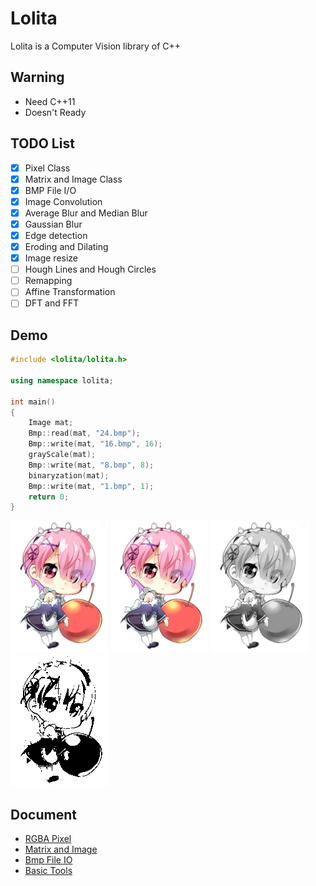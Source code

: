 # Lolita
Lolita is a Computer Vision library of C++

## Warning
* Need C++11
* Doesn't Ready

## TODO List
 - [x] Pixel Class
 - [x] Matrix and Image Class
 - [x] BMP File I/O
 - [x] Image Convolution
 - [x] Average Blur and Median Blur
 - [x] Gaussian Blur
 - [x] Edge detection
 - [x] Eroding and Dilating
 - [x] Image resize
 - [ ] Hough Lines and Hough Circles
 - [ ] Remapping
 - [ ] Affine Transformation
 - [ ] DFT and FFT

## Demo
```C++
#include <lolita/lolita.h>

using namespace lolita;

int main()
{
	Image mat;
	Bmp::read(mat, "24.bmp");
	Bmp::write(mat, "16.bmp", 16);
	grayScale(mat);
	Bmp::write(mat, "8.bmp", 8);
	binaryzation(mat);
	Bmp::write(mat, "1.bmp", 1);
	return 0;
}
```

![24](doc/res/24.bmp)
![16](doc/res/16.bmp)
![8](doc/res/8.bmp)
![1](doc/res/1.bmp)


## Document
* [RGBA Pixel](doc/Pixel.md)
* [Matrix and Image](doc/Mat.md)  
* [Bmp File IO](doc/Bmp.md)  
* [Basic Tools](doc/Tools.md)
